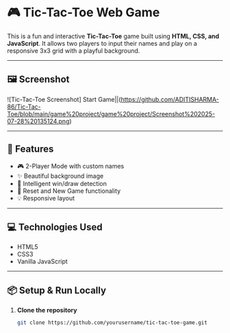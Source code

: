 # 🎮 Tic-Tac-Toe Web Game

This is a fun and interactive **Tic-Tac-Toe** game built using **HTML, CSS, and JavaScript**. It allows two players to input their names and play on a responsive 3x3 grid with a playful background.

---

## 🖼️ Screenshot

![Tic-Tac-Toe Screenshot] Start Game||(https://github.com/ADITISHARMA-86/Tic-Tac-Toe/blob/main/game%20project/game%20project/Screenshot%202025-07-28%20135124.png)

---

## 🚀 Features

- 🎮 2-Player Mode with custom names
- ✨ Beautiful background image
- 🧠 Intelligent win/draw detection
- 🔄 Reset and New Game functionality
- 💡 Responsive layout

---

## 💻 Technologies Used

- HTML5  
- CSS3  
- Vanilla JavaScript  

---

## 📦 Setup & Run Locally

1. **Clone the repository**
   ```bash
   git clone https://github.com/yourusername/tic-tac-toe-game.git
